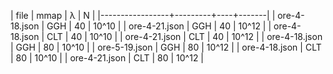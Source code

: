 | file            | mmap    |  λ |     N |
|-----------------+---------+----+-------|
| ore-4-18.json   | GGH     | 40 | 10^10 |
| ore-4-21.json   | GGH     | 40 | 10^12 |
| ore-4-18.json   | CLT     | 40 | 10^10 |
| ore-4-21.json   | CLT     | 40 | 10^12 |
| ore-4-18.json   | GGH     | 80 | 10^10 |
| ore-5-19.json   | GGH     | 80 | 10^12 |
| ore-4-18.json   | CLT     | 80 | 10^10 |
| ore-4-21.json   | CLT     | 80 | 10^12 |
